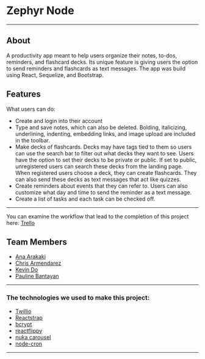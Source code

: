 # Zephyr Node
---------------

## About
A productivity app meant to help users organize their notes, to-dos, reminders, and flashcard decks. Its unique feature is giving users the option to send reminders and flashcards as text messages. The app was build using React, Sequelize, and Bootstrap.

## Features
What users can do:
* Create and login into their account
* Type and save notes, which can also be deleted. Bolding, italicizing, underlining, indenting, embedding links, and image upload are included in the toolbar.
* Make decks of flashcards. Decks may have tags tied to them so users can use the search bar to filter out what decks they want to see. Users have the option to set their decks to be private or public. If set to public, unregistered users can search these decks from the landing page. When registered users choose a deck, they can create flashcards. They can also send these decks as text messages that act like quizzes.
* Create reminders about events that they can refer to. Users can also customize what day and time to send the reminder as a text message.
* Create a list of tasks and each task can be checked off.

---------------
You can examine the workflow that lead to the completion of this project here: [Trello](https://trello.com/b/tC7GE5wX/project-three)

## Team Members
* [Ana Arakaki](https://github.com/aparakaki)
* [Chris Armendarez](https://github.com/chrisArmo)
* [Kevin Do](https://github.com/do-kevin)
* [Pauline Bantayan](https://github.com/pauline-ann)

---------------

### The technologies we used to make this project:
- [Twillio](https://www.twilio.com/)
- [Reactstrap](https://reactstrap.github.io/)
- [bcrypt](https://www.npmjs.com/package/bcrypt)
- [reactflippy](https://github.com/sbayd/react-flippy#readme)
- [nuka carousel](http://kenwheeler.github.io/nuka-carousel/#/)
- [node-cron](https://www.npmjs.com/package/node-cron)
--------------
